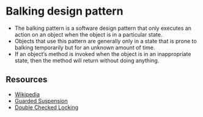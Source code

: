 # Balking design pattern

- The balking pattern is a software design pattern that only executes an action on an object when the object is in a particular state.
- Objects that use this pattern are generally only in a state that is prone to balking temporarily but for an unknown amount of time.
- If an object’s method is invoked when the object is in an inappropriate state, then the method will return without doing anything.

## Resources

- [Wikipedia](https://en.wikipedia.org/wiki/Balking_pattern)
- [Guarded Suspension](https://en.wikipedia.org/wiki/Guarded_suspension)
- [Double Checked Locking](https://en.wikipedia.org/wiki/Double-checked_locking)
